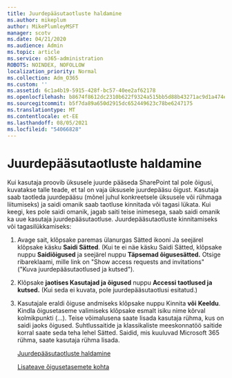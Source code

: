 ```yaml
---
title: Juurdepääsutaotluste haldamine
ms.author: mikeplum
author: MikePlumleyMSFT
manager: scotv
ms.date: 04/21/2020
ms.audience: Admin
ms.topic: article
ms.service: o365-administration
ROBOTS: NOINDEX, NOFOLLOW
localization_priority: Normal
ms.collection: Adm_O365
ms.custom: ''
ms.assetid: 6c1a4b19-5915-428f-bc57-40ee2af62178
ms.openlocfilehash: b8674f8612dc2310b622f9324a515bb5d88b43271ac9d1a474eefa1be3cae750
ms.sourcegitcommit: b5f7da89a650d2915dc652449623c78be6247175
ms.translationtype: MT
ms.contentlocale: et-EE
ms.lasthandoff: 08/05/2021
ms.locfileid: "54066828"
---
```

# <a name="manage-access-requests"></a>Juurdepääsutaotluste haldamine

Kui kasutaja proovib üksusele juurde pääseda SharePoint tal pole õigusi, kuvatakse talle teade, et tal on vaja üksusele juurdepääsu õigust. Kasutaja saab taotleda juurdepääsu (mõnel juhul konkreetsele üksusele või rühmaga liitumiseks) ja saidi omanik saab taotluse kinnitada või tagasi lükata. Kui keegi, kes pole saidi omanik, jagab saiti teise inimesega, saab saidi omanik ka uue kasutaja juurdepääsutaotluse. Juurdepääsutaotluste kinnitamiseks või tagasilükkamiseks:
  
1. Avage sait, klõpsake paremas ülanurgas Sätted ikooni Ja seejärel klõpsake käsku **Saidi Sätted**. (Kui te ei näe käsku Saidi Sätted, klõpsake nuppu **Saidiõigused** ja seejärel nuppu **Täpsemad õigusesätted.** Otsige ribareklaami, mille link on "Show access requests and invitations" ("Kuva juurdepääsutaotlused ja kutsed").
    
2. Klõpsake **jaotises Kasutajad ja õigused** nuppu **Accessi taotlused ja kutsed.** (Kui seda ei kuvata, pole juurdepääsutaotlusi esitatud.)
    
3. Kasutajale eraldi õiguse andmiseks klõpsake nuppu Kinnita **või** **Keeldu**. Kindla õigusetaseme valimiseks klõpsake esmalt isiku nime kõrval kolmikpunkti (...). Teise võimalusena saate lisada kasutaja rühma, kus on saidi jaoks õigused. Suhtlussaitide ja klassikaliste meeskonnatöö saitide korral saate seda teha lehel Sätted. Saidid, mis kuuluvad Microsoft 365 rühma, saate kasutaja rühma lisada.
    
    [Juurdepääsutaotluste haldamine ](https://go.microsoft.com/fwlink/?linkid=2008747)
    
    [Lisateave õigusetasemete kohta](https://go.microsoft.com/fwlink/?linkid=867071)
    

